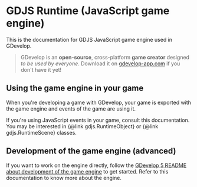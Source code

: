 # GDJS Runtime (JavaScript game engine)

This is the documentation for GDJS JavaScript game engine used in GDevelop.

> GDevelop is an **open-source**, cross-platform **game creator** designed *to be used by everyone*. Download it on [gdevelop-app.com](https://gdevelop-app.com/) if you don't have it yet!

## Using the game engine in your game

When you're developing a game with GDevelop, your game is exported with the game engine
and events of the game are using it.

If you're using JavaScript events in your game, consult this documentation. You may be interested in {@link gdjs.RuntimeObject} or {@link gdjs.RuntimeScene} classes.

## Development of the game engine (advanced)

If you want to work on the engine directly, follow the [GDevelop 5 README about development of the game engine](https://github.com/4ian/GD/blob/master/newIDE/README.md#development-of-the-game-engine) to get started. Refer to this documentation to know more about the engine.

